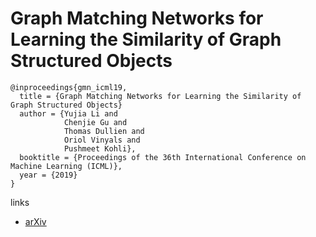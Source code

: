 # Graph Matching Networks for Learning the Similarity of Graph Structured Objects

```
@inproceedings{gmn_icml19,
  title = {Graph Matching Networks for Learning the Similarity of Graph Structured Objects}
  author = {Yujia Li and
            Chenjie Gu and
            Thomas Dullien and
            Oriol Vinyals and
            Pushmeet Kohli},
  booktitle = {Proceedings of the 36th International Conference on Machine Learning (ICML)},
  year = {2019}
}
```

links
- [arXiv](https://arxiv.org/abs/1904.12787)
